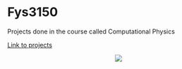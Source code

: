 # Fys3150
Projects done in the course called Computational Physics

[Link to projects](https://github.com/endrias34/FYS4150/)

<p align="center">
  <img src="Solar.gif">
</p>

